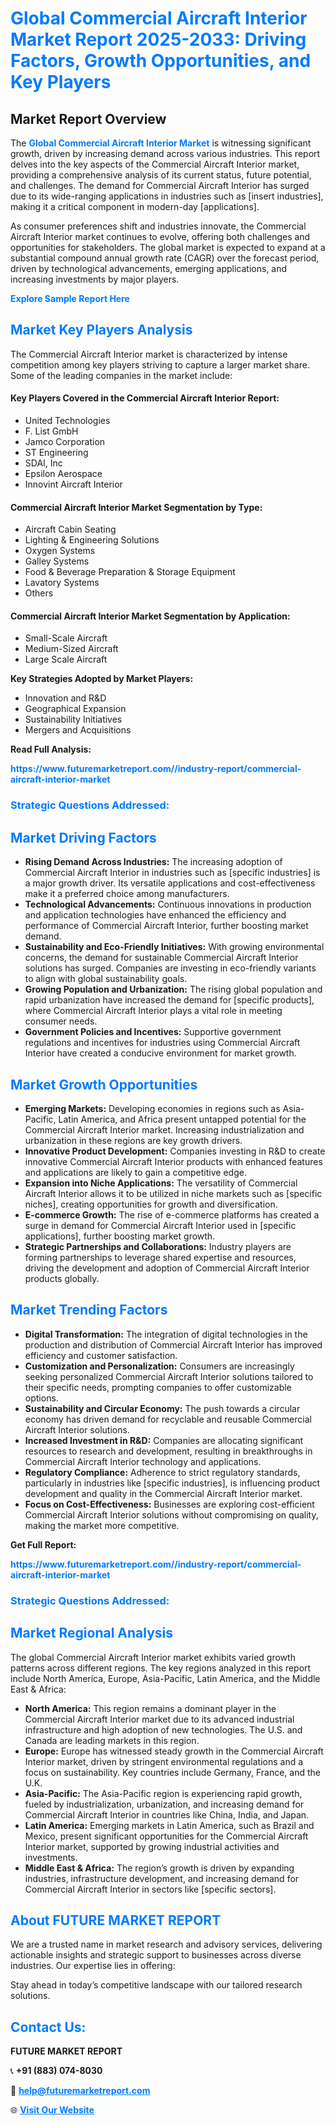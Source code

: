 <h1 style="color: #007BFF;">Global Commercial Aircraft Interior Market Report 2025-2033: Driving Factors, Growth Opportunities, and Key Players</h1>

<section id="overview">
<h2>Market Report Overview</h2>
<p>The <a href="https://www.futuremarketreport.com//industry-report/commercial-aircraft-interior-market" style="color: #007BFF; text-decoration: none;"><strong>Global Commercial Aircraft Interior Market</strong></a> is witnessing significant growth, driven by increasing demand across various industries. This report delves into the key aspects of the Commercial Aircraft Interior market, providing a comprehensive analysis of its current status, future potential, and challenges. The demand for Commercial Aircraft Interior has surged due to its wide-ranging applications in industries such as [insert industries], making it a critical component in modern-day [applications].</p>
<p>As consumer preferences shift and industries innovate, the Commercial Aircraft Interior market continues to evolve, offering both challenges and opportunities for stakeholders. The global market is expected to expand at a substantial compound annual growth rate (CAGR) over the forecast period, driven by technological advancements, emerging applications, and increasing investments by major players.</p>
</section>

<section id="overview">
<p><a href="https://www.futuremarketreport.com//request-sample/reportId=49688" style="color: #007BFF; text-decoration: none;"><strong>Explore Sample Report Here</strong></a></p>
</section>

<section id="key-players">
<h2 style="color: #007BFF;">Market Key Players Analysis</h2>
<p>The Commercial Aircraft Interior market is characterized by intense competition among key players striving to capture a larger market share. Some of the leading companies in the market include:</p>
<h4>Key Players Covered in the Commercial Aircraft Interior Report:</h4>
<ul><li>United Technologies</li><li>F. List GmbH</li><li>Jamco Corporation</li><li>ST Engineering</li><li>SDAI, Inc</li><li>Epsilon Aerospace</li><li>Innovint Aircraft Interior</li></ul>
<h4>Commercial Aircraft Interior Market Segmentation by Type:</h4>
<ul><li>Aircraft Cabin Seating</li><li>Lighting &amp; Engineering Solutions</li><li>Oxygen Systems</li><li>Galley Systems</li><li>Food &amp; Beverage Preparation &amp; Storage Equipment</li><li>Lavatory Systems</li><li>Others</li></ul>

<h4>Commercial Aircraft Interior Market Segmentation by Application:</h4>
<ul><li>Small-Scale Aircraft</li><li>Medium-Sized Aircraft</li><li>Large Scale Aircraft</li></ul>
<p><strong>Key Strategies Adopted by Market Players:</strong></p>
<ul>
<li>Innovation and R&D</li>
<li>Geographical Expansion</li>
<li>Sustainability Initiatives</li>
<li>Mergers and Acquisitions</li>
</ul>
</section>

<section>
<p><strong>Read Full Analysis: </strong></p><a href="https://www.futuremarketreport.com//industry-report/commercial-aircraft-interior-market" style="color: #007BFF; text-decoration: none;"><strong>https://www.futuremarketreport.com//industry-report/commercial-aircraft-interior-market</strong></a>
<h3 style="color: #007BFF;">Strategic Questions Addressed:</h3>
</section>

<section id="driving-factors">
<h2 style="color: #007BFF;">Market Driving Factors</h2>
<ul>
<li><strong>Rising Demand Across Industries:</strong> The increasing adoption of Commercial Aircraft Interior in industries such as [specific industries] is a major growth driver. Its versatile applications and cost-effectiveness make it a preferred choice among manufacturers.</li>
<li><strong>Technological Advancements:</strong> Continuous innovations in production and application technologies have enhanced the efficiency and performance of Commercial Aircraft Interior, further boosting market demand.</li>
<li><strong>Sustainability and Eco-Friendly Initiatives:</strong> With growing environmental concerns, the demand for sustainable Commercial Aircraft Interior solutions has surged. Companies are investing in eco-friendly variants to align with global sustainability goals.</li>
<li><strong>Growing Population and Urbanization:</strong> The rising global population and rapid urbanization have increased the demand for [specific products], where Commercial Aircraft Interior plays a vital role in meeting consumer needs.</li>
<li><strong>Government Policies and Incentives:</strong> Supportive government regulations and incentives for industries using Commercial Aircraft Interior have created a conducive environment for market growth.</li>
</ul>
</section>

<section id="growth-opportunities">
<h2 style="color: #007BFF;">Market Growth Opportunities</h2>
<ul>
<li><strong>Emerging Markets:</strong> Developing economies in regions such as Asia-Pacific, Latin America, and Africa present untapped potential for the Commercial Aircraft Interior market. Increasing industrialization and urbanization in these regions are key growth drivers.</li>
<li><strong>Innovative Product Development:</strong> Companies investing in R&D to create innovative Commercial Aircraft Interior products with enhanced features and applications are likely to gain a competitive edge.</li>
<li><strong>Expansion into Niche Applications:</strong> The versatility of Commercial Aircraft Interior allows it to be utilized in niche markets such as [specific niches], creating opportunities for growth and diversification.</li>
<li><strong>E-commerce Growth:</strong> The rise of e-commerce platforms has created a surge in demand for Commercial Aircraft Interior used in [specific applications], further boosting market growth.</li>
<li><strong>Strategic Partnerships and Collaborations:</strong> Industry players are forming partnerships to leverage shared expertise and resources, driving the development and adoption of Commercial Aircraft Interior products globally.</li>
</ul>
</section>

<section id="trending-factors">
<h2 style="color: #007BFF;">Market Trending Factors</h2>
<ul>
<li><strong>Digital Transformation:</strong> The integration of digital technologies in the production and distribution of Commercial Aircraft Interior has improved efficiency and customer satisfaction.</li>
<li><strong>Customization and Personalization:</strong> Consumers are increasingly seeking personalized Commercial Aircraft Interior solutions tailored to their specific needs, prompting companies to offer customizable options.</li>
<li><strong>Sustainability and Circular Economy:</strong> The push towards a circular economy has driven demand for recyclable and reusable Commercial Aircraft Interior solutions.</li>
<li><strong>Increased Investment in R&D:</strong> Companies are allocating significant resources to research and development, resulting in breakthroughs in Commercial Aircraft Interior technology and applications.</li>
<li><strong>Regulatory Compliance:</strong> Adherence to strict regulatory standards, particularly in industries like [specific industries], is influencing product development and quality in the Commercial Aircraft Interior market.</li>
<li><strong>Focus on Cost-Effectiveness:</strong> Businesses are exploring cost-efficient Commercial Aircraft Interior solutions without compromising on quality, making the market more competitive.</li>
</ul>
</section>

<section>
<p><strong>Get Full Report: </strong></p><a href="https://www.futuremarketreport.com//industry-report/commercial-aircraft-interior-market" style="color: #007BFF; text-decoration: none;"><strong>https://www.futuremarketreport.com//industry-report/commercial-aircraft-interior-market</strong></a>
<h3 style="color: #007BFF;">Strategic Questions Addressed:</h3>
</section>


<section id="regional-analysis">
<h2 style="color: #007BFF;">Market Regional Analysis</h2>
<p>The global Commercial Aircraft Interior market exhibits varied growth patterns across different regions. The key regions analyzed in this report include North America, Europe, Asia-Pacific, Latin America, and the Middle East & Africa:</p>
<ul>
<li><strong>North America:</strong> This region remains a dominant player in the Commercial Aircraft Interior market due to its advanced industrial infrastructure and high adoption of new technologies. The U.S. and Canada are leading markets in this region.</li>
<li><strong>Europe:</strong> Europe has witnessed steady growth in the Commercial Aircraft Interior market, driven by stringent environmental regulations and a focus on sustainability. Key countries include Germany, France, and the U.K.</li>
<li><strong>Asia-Pacific:</strong> The Asia-Pacific region is experiencing rapid growth, fueled by industrialization, urbanization, and increasing demand for Commercial Aircraft Interior in countries like China, India, and Japan.</li>
<li><strong>Latin America:</strong> Emerging markets in Latin America, such as Brazil and Mexico, present significant opportunities for the Commercial Aircraft Interior market, supported by growing industrial activities and investments.</li>
<li><strong>Middle East & Africa:</strong> The region’s growth is driven by expanding industries, infrastructure development, and increasing demand for Commercial Aircraft Interior in sectors like [specific sectors].</li>
</ul>
</section>

<footer>
<h2 style="color: #007BFF;">About FUTURE MARKET REPORT</h2>
<p>We are a trusted name in market research and advisory services, delivering actionable insights and strategic support to businesses across diverse industries. Our expertise lies in offering:</p>

<p>Stay ahead in today’s competitive landscape with our tailored research solutions.</p>

<h2 style="color: #007BFF;">Contact Us:</h2>
<p><strong>FUTURE MARKET REPORT</strong></p>
<p>📞 <strong>+91 (883) 074-8030</strong></p>
<p>📧 <strong><a href="mailto:help@futuremarketreport.com" style="color: #007BFF;">help@futuremarketreport.com</a></strong></p>
<p>🌐 <strong><a href="https://www.futuremarketreport.com/" style="color: #007BFF;">Visit Our Website</a></strong></p>
</footer>